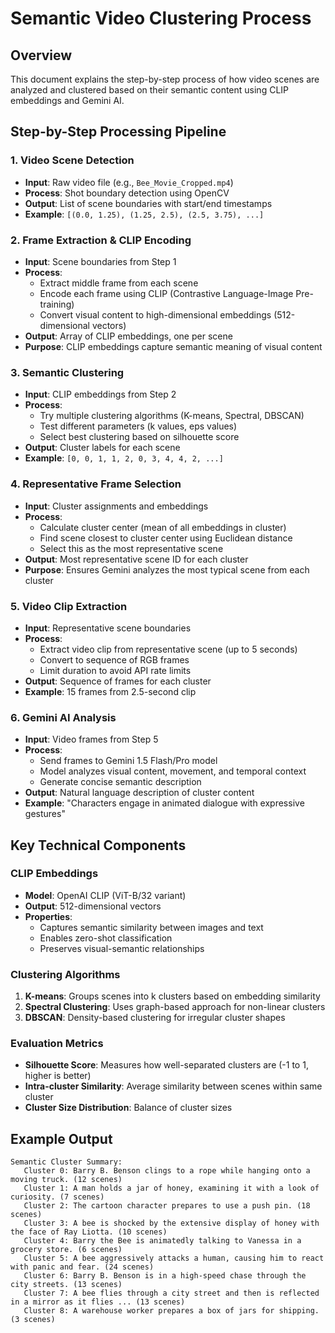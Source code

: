 # Semantic Video Clustering Process

## Overview
This document explains the step-by-step process of how video scenes are analyzed and clustered based on their semantic content using CLIP embeddings and Gemini AI.

## Step-by-Step Processing Pipeline

### 1. Video Scene Detection
- **Input**: Raw video file (e.g., `Bee_Movie_Cropped.mp4`)
- **Process**: Shot boundary detection using OpenCV
- **Output**: List of scene boundaries with start/end timestamps
- **Example**: `[(0.0, 1.25), (1.25, 2.5), (2.5, 3.75), ...]`

### 2. Frame Extraction & CLIP Encoding
- **Input**: Scene boundaries from Step 1
- **Process**: 
  - Extract middle frame from each scene
  - Encode each frame using CLIP (Contrastive Language-Image Pre-training)
  - Convert visual content to high-dimensional embeddings (512-dimensional vectors)
- **Output**: Array of CLIP embeddings, one per scene
- **Purpose**: CLIP embeddings capture semantic meaning of visual content

### 3. Semantic Clustering
- **Input**: CLIP embeddings from Step 2
- **Process**: 
  - Try multiple clustering algorithms (K-means, Spectral, DBSCAN)
  - Test different parameters (k values, eps values)
  - Select best clustering based on silhouette score
- **Output**: Cluster labels for each scene
- **Example**: `[0, 0, 1, 1, 2, 0, 3, 4, 4, 2, ...]`

### 4. Representative Frame Selection
- **Input**: Cluster assignments and embeddings
- **Process**:
  - Calculate cluster center (mean of all embeddings in cluster)
  - Find scene closest to cluster center using Euclidean distance
  - Select this as the most representative scene
- **Output**: Most representative scene ID for each cluster
- **Purpose**: Ensures Gemini analyzes the most typical scene from each cluster

### 5. Video Clip Extraction
- **Input**: Representative scene boundaries
- **Process**:
  - Extract video clip from representative scene (up to 5 seconds)
  - Convert to sequence of RGB frames
  - Limit duration to avoid API rate limits
- **Output**: Sequence of frames for each cluster
- **Example**: 15 frames from 2.5-second clip

### 6. Gemini AI Analysis
- **Input**: Video frames from Step 5
- **Process**:
  - Send frames to Gemini 1.5 Flash/Pro model
  - Model analyzes visual content, movement, and temporal context
  - Generate concise semantic description
- **Output**: Natural language description of cluster content
- **Example**: "Characters engage in animated dialogue with expressive gestures"

## Key Technical Components

### CLIP Embeddings
- **Model**: OpenAI CLIP (ViT-B/32 variant)
- **Output**: 512-dimensional vectors
- **Properties**: 
  - Captures semantic similarity between images and text
  - Enables zero-shot classification
  - Preserves visual-semantic relationships

### Clustering Algorithms
1. **K-means**: Groups scenes into k clusters based on embedding similarity
2. **Spectral Clustering**: Uses graph-based approach for non-linear clusters
3. **DBSCAN**: Density-based clustering for irregular cluster shapes

### Evaluation Metrics
- **Silhouette Score**: Measures how well-separated clusters are (-1 to 1, higher is better)
- **Intra-cluster Similarity**: Average similarity between scenes within same cluster
- **Cluster Size Distribution**: Balance of cluster sizes

## Example Output

```
Semantic Cluster Summary:
   Cluster 0: Barry B. Benson clings to a rope while hanging onto a moving truck. (12 scenes)
   Cluster 1: A man holds a jar of honey, examining it with a look of curiosity. (7 scenes)
   Cluster 2: The cartoon character prepares to use a push pin. (18 scenes)
   Cluster 3: A bee is shocked by the extensive display of honey with the face of Ray Liotta. (10 scenes)
   Cluster 4: Barry the Bee is animatedly talking to Vanessa in a grocery store. (6 scenes)
   Cluster 5: A bee aggressively attacks a human, causing him to react with panic and fear. (24 scenes)
   Cluster 6: Barry B. Benson is in a high-speed chase through the city streets. (13 scenes)
   Cluster 7: A bee flies through a city street and then is reflected in a mirror as it flies ... (13 scenes)
   Cluster 8: A warehouse worker prepares a box of jars for shipping. (3 scenes)
```
